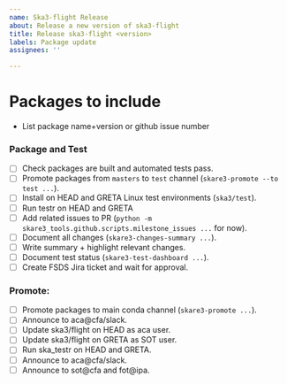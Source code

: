 ```yaml
---
name: Ska3-flight Release
about: Release a new version of ska3-flight
title: Release ska3-flight <version>
labels: Package update
assignees: ''

---
```


# Packages to include

- List package name+version or github issue number

### Package and Test

- [ ] Check packages are built and automated tests pass.
- [ ] Promote packages from `masters` to `test` channel (`skare3-promote --to test ...`).
- [ ] Install on HEAD and GRETA Linux test environments (`ska3/test`).
- [ ] Run testr on HEAD and GRETA
- [ ] Add related issues to PR (`python -m skare3_tools.github.scripts.milestone_issues ...` for now).
- [ ] Document all changes (`skare3-changes-summary ...`).
- [ ] Write summary + highlight relevant changes.
- [ ] Document test status (`skare3-test-dashboard ...`).
- [ ] Create FSDS Jira ticket and wait for approval.

### Promote:
- [ ] Promote packages to main conda channel (`skare3-promote ...`).
- [ ] Announce to aca@cfa/slack.
- [ ] Update ska3/flight on HEAD as aca user.
- [ ] Update ska3/flight on GRETA as SOT user.
- [ ] Run ska_testr on HEAD and GRETA.
- [ ] Announce to aca@cfa/slack.
- [ ] Announce to sot@cfa and fot@ipa.
